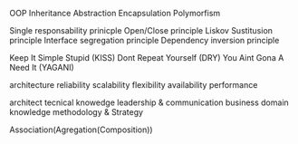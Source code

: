 OOP
Inheritance
Abstraction
Encapsulation
Polymorfism

Single responsability prinicple
Open/Close principle
Liskov Sustitusion principle
Interface segregation principle
Dependency inversion principle

Keep It Simple Stupid (KISS)
Dont Repeat Yourself (DRY)
You Aint Gona A Need It (YAGANI)

architecture
reliability
scalability
flexibility
availability
performance

architect
tecnical knowedge
leadership & communication
business domain knowledge
methodology & Strategy

Association(Agregation(Composition))

